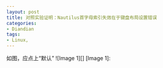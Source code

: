 ```yaml
---
layout: post
title: 对照实验证明：Nautilus首字母索引失效在于键盘布局设置错误
categories:
- Diandian
tags:
- Linux, 
---
```

如图，应点上“默认” !\[Image 1\]\[\] \[Image 1\]: